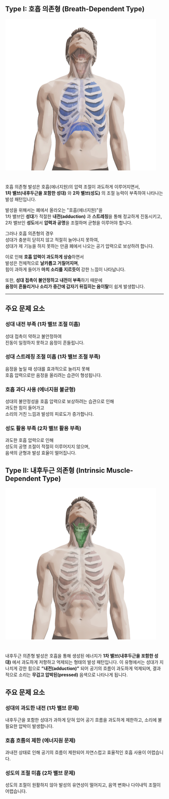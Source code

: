 
## Type I: 호흡 의존형 (Breath-Dependent Type)

<img src="T1_breath_dependent.png" alt="Type I 호흡 의존형 이미지" width="480" style="margin-bottom: 24px;" />

호흡 의존형 발성은 호흡(에너지원)의 압력 조절이 과도하게 이루어지면서,  
**1차 밸브(내후두근을 포함한 성대)** 와 **2차 밸브(성도)** 의 조절 능력이 부족하여 나타나는 발성 패턴입니다.

발성을 위해서는 폐에서 올라오는 "호흡(에너지원)"을  
1차 밸브인 **성대**가 적절한 **내전(adduction)** 과 **스트레칭**을 통해 정교하게 진동시키고,  
2차 밸브인 **성도**에서 **압력과 공명**을 조절하며 균형을 이루어야 합니다.

그러나 호흡 의존형의 경우  
성대가 충분히 닫히지 않고 적절히 늘어나지 못하여,  
성대가 제 기능을 하지 못하는 만큼 폐에서 나오는 공기 압력으로 보상하려 합니다.

이로 인해 **호흡 압력이 과도하게 상승**하면서  
발성은 전체적으로 **날카롭고 거칠어지며**,  
힘이 과하게 들어가 **마치 소리를 지르듯이** 강한 느낌이 나타납니다.  

또한, **성대 접촉이 불안정하고 내전이 부족**하기 때문에  
**음정이 흔들리거나 소리가 중간에 갑자기 뒤집히는 음이탈**이 쉽게 발생합니다.

---

## 주요 문제 요소

###  성대 내전 부족 (1차 밸브 조절 미흡)
성대 접촉이 약하고 불안정하여  
진동이 일정하지 못하고 음정이 흔들립니다.

###  성대 스트레칭 조절 미흡 (1차 밸브 조절 부족)
음정을 높일 때 성대를 효과적으로 늘리지 못해  
호흡 압력으로만 음정을 올리려는 습관이 형성됩니다.

###  호흡 과다 사용 (에너지원 불균형)
성대의 불안정성을 호흡 압력으로 보상하려는 습관으로 인해  
과도한 힘이 들어가고  
소리의 거친 느낌과 발성의 피로도가 증가합니다.

###  성도 활용 부족 (2차 밸브 활용 부족)
과도한 호흡 압력으로 인해  
성도의 공명 조절이 적절히 이루어지지 않으며,  
음색의 균형과 발성 효율이 떨어집니다.


## Type II: 내후두근 의존형 (Intrinsic Muscle-Dependent Type)

<img src="T2_Intrinsic Muscle-Dependent.png" alt="Type II 내후두근 의존형 이미지" width="480" style="margin-bottom: 24px;" />

내후두근 의존형 발성은 호흡을 통해 생성된 에너지가 **1차 밸브(내후두근을 포함한 성대)** 에서 
과도하게 저항하고 억제되는 형태의 발성 패턴입니다.
이 유형에서는 성대가 지나치게 강한 힘으로 **”내전(adduction)”** 되어 
공기의 흐름이 과도하게 억제되며, 결과적으로 소리는 **무겁고 압박된(pressed)** 음색으로 나타나게 됩니다.

## 주요 문제 요소
### 성대의 과도한 내전 (1차 밸브 문제)
 내후두근을 포함한 성대가 과하게 닫혀 있어 
 공기 흐름을 과도하게 제한하고, 
 소리에 불필요한 압박이 발생합니다.

### 호흡 흐름의 제한 (에너지원 문제)
 과내전 상태로 인해 공기의 흐름이 제한되어 
 자연스럽고 효율적인 호흡 사용이 어렵습니다.

### 성도의 조절 미흡 (2차 밸브 문제)
 성도의 조절이 원활하지 않아 발성의 유연성이 떨어지고, 
 음역 변화나 다이내믹 조절이 어렵습니다.

